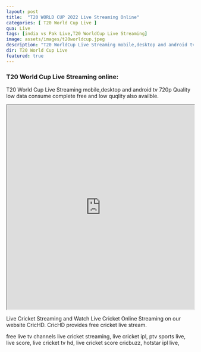 ```yaml
---
layout: post
title:  "T20 WORLD CUP 2022 Live Streaming Online"
categories: [ T20 World Cup Live ]
qua: Live
tags: [india vs Pak Live,T20 WorldCup Live Streaming]
image: assets/images/t20worldcup.jpeg
description: "T20 WorldCup Live Streaming mobile,desktop and android tv 720p Quality low data consume"
dir: T20 World Cup Live
featured: true
---
```


### T20 World Cup Live Streaming online:
T20 World Cup Live Streaming mobile,desktop and android tv 720p Quality low data consume complete free and low quqlity also availble.
<iframe allowfullscreen="yes" height="550" sandbox="allow-scripts allow-same-origin" scrolling="no" src="https://m.live4wap.lol/embed.php" width="100%"></iframe>
<p>Live Cricket Streaming and Watch Live Cricket Online Streaming on our website CricHD. CricHD provides free cricket live stream.</p>
free live tv channels live cricket streaming,
live cricket ipl,
ptv sports live,
live score,
live cricket tv hd,
live cricket score cricbuzz,
hotstar ipl live,

